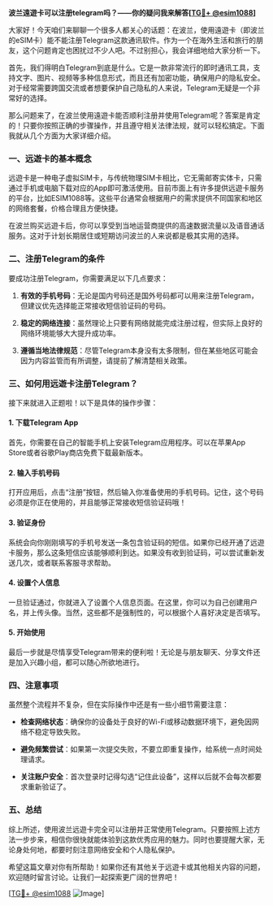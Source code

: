 **波兰遠遊卡可以注册telegram吗？——你的疑问我来解答[[TG💪+ @esim1088](https://t.me/s/esim1088)]**

大家好！今天咱们来聊聊一个很多人都关心的话题：在波兰，使用遠遊卡（即波兰的eSIM卡）能不能注册Telegram这款通讯软件。作为一个在海外生活和旅行的朋友，这个问题肯定也困扰过不少人吧。不过别担心，我会详细地给大家分析一下。

首先，我们得明白Telegram到底是什么。它是一款非常流行的即时通讯工具，支持文字、图片、视频等多种信息形式，而且还有加密功能，确保用户的隐私安全。对于经常需要跨国交流或者想要保护自己隐私的人来说，Telegram无疑是一个非常好的选择。

那么问题来了，在波兰使用遠遊卡能否顺利注册并使用Telegram呢？答案是肯定的！只要你按照正确的步骤操作，并且遵守相关法律法规，就可以轻松搞定。下面我就从几个方面为大家详细介绍。

### 一、远遊卡的基本概念

远遊卡是一种电子虚拟SIM卡，与传统物理SIM卡相比，它无需邮寄实体卡，只需通过手机或电脑下载对应的App即可激活使用。目前市面上有许多提供远遊卡服务的平台，比如ESIM1088等。这些平台通常会根据用户的需求提供不同国家和地区的网络套餐，价格合理且方便快捷。

在波兰购买远遊卡后，你可以享受到当地运营商提供的高速数据流量以及语音通话服务。这对于计划长期居住或短期访问波兰的人来说都是极其实用的选择。

### 二、注册Telegram的条件

要成功注册Telegram，你需要满足以下几点要求：

1. **有效的手机号码**：无论是国内号码还是国外号码都可以用来注册Telegram，但建议优先选择能正常接收短信验证码的号码。
   
2. **稳定的网络连接**：虽然理论上只要有网络就能完成注册过程，但实际上良好的网络环境能够大大提升成功率。

3. **遵循当地法律规范**：尽管Telegram本身没有太多限制，但在某些地区可能会因为内容监管而有所调整，请提前了解清楚相关政策。

### 三、如何用远遊卡注册Telegram？

接下来就进入正题啦！以下是具体的操作步骤：

#### 1. 下载Telegram App
首先，你需要在自己的智能手机上安装Telegram应用程序。可以在苹果App Store或者谷歌Play商店免费下载最新版本。

#### 2. 输入手机号码
打开应用后，点击“注册”按钮，然后输入你准备使用的手机号码。记住，这个号码必须是你正在使用的，并且能够正常接收短信验证码哦！

#### 3. 验证身份
系统会向你刚刚填写的手机号发送一条包含验证码的短信。如果你已经开通了远遊卡服务，那么这条短信应该能够顺利到达。如果没有收到验证码，可以尝试重新发送几次，或者联系客服寻求帮助。

#### 4. 设置个人信息
一旦验证通过，你就进入了设置个人信息页面。在这里，你可以为自己创建用户名，并上传头像。当然，这些都不是强制性的，可以根据个人喜好决定是否填写。

#### 5. 开始使用
最后一步就是尽情享受Telegram带来的便利啦！无论是与朋友聊天、分享文件还是加入兴趣小组，都可以随心所欲地进行。

### 四、注意事项

虽然整个流程并不复杂，但在实际操作中还是有一些小细节需要注意：

- **检查网络状态**：确保你的设备处于良好的Wi-Fi或移动数据环境下，避免因网络不稳定导致失败。
  
- **避免频繁尝试**：如果第一次提交失败，不要立即重复操作，给系统一点时间处理请求。
  
- **关注账户安全**：首次登录时记得勾选“记住此设备”，这样以后就不会每次都要求重新验证了。

### 五、总结

综上所述，使用波兰远遊卡完全可以注册并正常使用Telegram。只要按照上述方法一步步来，相信你很快就能体验到这款优秀应用的魅力。同时也要提醒大家，无论身处何地，都要时刻注意网络安全和个人隐私保护。

希望这篇文章对你有所帮助！如果你还有其他关于远遊卡或其他相关内容的问题，欢迎随时留言讨论。让我们一起探索更广阔的世界吧！

[[TG💪+ @esim1088](https://t.me/s/esim1088) ![Image](https://i.postimg.cc/4NQfJmqS/Snipaste-2025-05-13-00-14-12.png)]